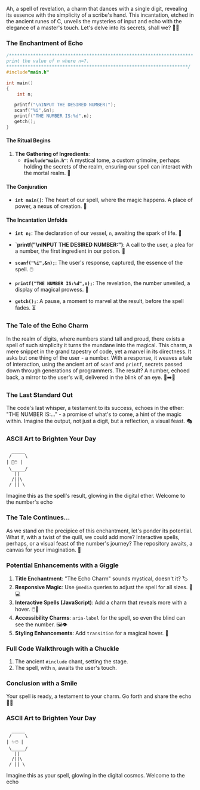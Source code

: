 Ah, a spell of revelation, a charm that dances with a single digit, revealing its essence with the simplicity of a scribe's hand. This incantation, etched in the ancient runes of C, unveils the mysteries of input and echo with the elegance of a master's touch. Let's delve into its secrets, shall we? 📜✨

### The Enchantment of Echo

```c
/*********************************************************************
print the value of n where n=?.
********************************************************************/
#include"main.h"

int main()
{
    int n;

   printf("\nINPUT THE DESIRED NUMBER:");
   scanf("%i",&n);
   printf("THE NUMBER IS:%d",n);
   getch();
}
```

#### The Ritual Begins

1. **The Gathering of Ingredients**:
    - **`#include"main.h"`**: A mystical tome, a custom grimoire, perhaps holding the secrets of the realm, ensuring our spell can interact with the mortal realm. 📖

#### The Conjuration

-   **`int main()`**: The heart of our spell, where the magic happens. A place of power, a nexus of creation. 🌟

#### The Incantation Unfolds

-   **`int n;`**: The declaration of our vessel, `n`, awaiting the spark of life. 🧪

-   **`printf("\nINPUT THE DESIRED NUMBER:")**: A call to the user, a plea for a number, the first ingredient in our potion. 📢
-   **`scanf("%i",&n);`**: The user's response, captured, the essence of the spell. 🖱️
-   **`printf("THE NUMBER IS:%d",n);`**: The revelation, the number unveiled, a display of magical prowess. 📣
-   **`getch();`**: A pause, a moment to marvel at the result, before the spell fades. ⏳

### The Tale of the Echo Charm

In the realm of digits, where numbers stand tall and proud, there exists a spell of such simplicity it turns the mundane into the magical. This charm, a mere snippet in the grand tapestry of code, yet a marvel in its directness. It asks but one thing of the user - a number. With a response, it weaves a tale of interaction, using the ancient art of `scanf` and `printf`, secrets passed down through generations of programmers. The result? A number, echoed back, a mirror to the user's will, delivered in the blink of an eye. 🐌➡️🚀

### The Last Standard Out

The code's last whisper, a testament to its success, echoes in the ether: "THE NUMBER IS:..." - a promise of what's to come, a hint of the magic within. Imagine the output, not just a digit, but a reflection, a visual feast. 🎭

### ASCII Art to Brighten Your Day

```
  _____
 /     \
| 📢🖱️ |
 \_____/
   ||
  /||\
 / || \
```

Imagine this as the spell's result, glowing in the digital ether. Welcome to the number's echo

### The Tale Continues...

As we stand on the precipice of this enchantment, let's ponder its potential. What if, with a twist of the quill, we could add more? Interactive spells, perhaps, or a visual feast of the number's journey? The repository awaits, a canvas for your imagination. 🎨

### Potential Enhancements with a Giggle

1. **Title Enchantment**: "The Echo Charm" sounds mystical, doesn't it? 🏷️
2. **Responsive Magic**: Use `@media` queries to adjust the spell for all sizes. 📱💻
3. **Interactive Spells (JavaScript)**: Add a charm that reveals more with a hover. 🖱️🔮
4. **Accessibility Charms**: `aria-label` for the spell, so even the blind can see the number. 🖼️👁️
5. **Styling Enhancements**: Add `transition` for a magical hover. 🌟

### Full Code Walkthrough with a Chuckle

1. The ancient `#include` chant, setting the stage.
2. The spell, with `n`, awaits the user's touch.

### Conclusion with a Smile

Your spell is ready, a testament to your charm. Go forth and share the echo 🎉🔮

### ASCII Art to Brighten Your Day

```
  _____
 /     \
| ✨🖱️ |
 \_____/
   ||
  /||\
 / || \
```

Imagine this as your spell, glowing in the digital cosmos. Welcome to the echo

